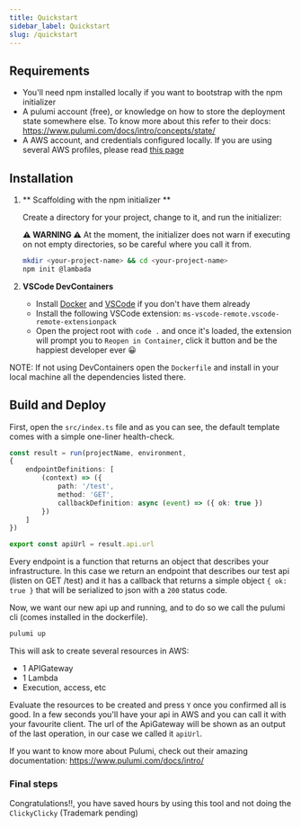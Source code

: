 ```yaml
---
title: Quickstart
sidebar_label: Quickstart
slug: /quickstart
---
```



## Requirements
- You'll need npm installed locally if you want to bootstrap with the npm initializer
- A pulumi account (free), or knowledge on how to store the deployment state somewhere else. To know more about this refer to their docs: https://www.pulumi.com/docs/intro/concepts/state/
- A AWS account, and credentials configured locally. If you are using several AWS profiles, please read [this page](/aws-config) 

## Installation

1. ** Scaffolding with the npm initializer ** 
    
    Create a directory for your project, change to it, and run the initializer:
    
    **⚠ WARNING ⚠** At the moment, the initializer does not warn if executing on not empty directories, so be careful where you call it from.
    ```bash
    mkdir <your-project-name> && cd <your-project-name>
    npm init @lambada
    ```


2. **VSCode DevContainers**

    - Install [Docker](https://docs.docker.com/get-docker) and [VSCode](https://code.visualstudio.com/) if you don't have them already 
    - Install the following VSCode extension: `ms-vscode-remote.vscode-remote-extensionpack`
    - Open the project root with `code .` and once it's loaded, the extension will prompt you to  `Reopen in Container`, click it button and be the happiest developer ever 😀


NOTE: If not using DevContainers open the `Dockerfile` and install in your local machine all the dependencies listed there.

## Build and Deploy
First, open the `src/index.ts` file and as you can see, the default template comes with a simple one-liner health-check. 

```typescript
const result = run(projectName, environment,
{
    endpointDefinitions: [
        (context) => ({
            path: '/test',
            method: 'GET',
            callbackDefinition: async (event) => ({ ok: true })
        })
    ]
})

export const apiUrl = result.api.url

```

Every endpoint is a function that returns an object that describes your infrastructure. In this case we return an endpoint that describes our test api (listen on GET /test) and it has a callback that returns a simple object `{ ok: true }`  that will be serialized to json with a `200` status code.

Now, we want our new api up and running, and to do so we call the pulumi cli (comes installed in the dockerfile).

```bash
pulumi up
```

This will ask to create several resources in AWS:
- 1 APIGateway
- 1 Lambda
- Execution, access, etc

Evaluate the resources to be created and press `Y` once you confirmed all is good.
In a few seconds you'll have your api in AWS and you can call it with your favourite client. The url of the ApiGateway will be shown as an output of the last operation, in our case we called it `apiUrl`.

If you want to know more about Pulumi, check out their amazing documentation: https://www.pulumi.com/docs/intro/


### Final steps
Congratulations!!, you have saved hours by using this tool and not doing the `ClickyClicky` (Trademark pending) 
